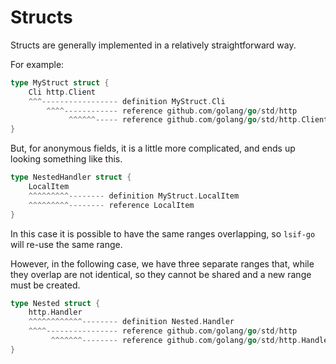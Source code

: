 # Structs

Structs are generally implemented in a relatively straightforward way.

For example:

```go
type MyStruct struct {
    Cli http.Client
    ^^^----------------- definition MyStruct.Cli
        ^^^^------------ reference github.com/golang/go/std/http
             ^^^^^^----- reference github.com/golang/go/std/http.Client
}

```

But, for anonymous fields, it is a little more complicated, and ends up looking something like this.

```go
type NestedHandler struct {
    LocalItem
    ^^^^^^^^^-------- definition MyStruct.LocalItem
    ^^^^^^^^^-------- reference LocalItem
}
```

In this case it is possible to have the same ranges overlapping, so `lsif-go`
will re-use the same range.

However, in the following case, we have three separate ranges that, while they overlap
are not identical, so they cannot be shared and a new range must be created.

```go
type Nested struct {
    http.Handler
    ^^^^^^^^^^^^-------- definition Nested.Handler
    ^^^^---------------- reference github.com/golang/go/std/http
         ^^^^^^^-------- reference github.com/golang/go/std/http.Handler
}
```
